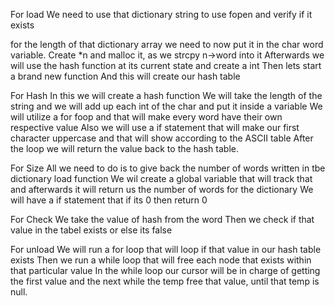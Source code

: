 For load
We need to use that dictionary string to use fopen and verify if it exists

for the length of that dictionary array we need to now put it in the char word variable.
Create *n and malloc it, as we strcpy n->word into it
Afterwards we will use the hash function at its current state and create a int
Then lets start a brand new function
And this will create our hash table


For Hash
In this we will create a hash function
We will take the length of the string
and we will add up each int of the
char and put it inside a variable
We will utilize a for foop and that
will make every word have their own respective value
Also we will use a if statement that will make our first character
uppercase and that will show according to the ASCII table
After the loop we will return the value back to the hash table.

For Size
All we need to do is to give back the number of words written in tbe
dictionary load function
We wil create a global variable that will track that
and afterwards it will return us the number of words for the dictionary
We will have a if statement that if its 0 then return 0


For Check
We take the value of hash from the word
Then we check if that value in the tabel exists or else its false


For unload
We will run a for loop that will loop if that value in
our hash table exists
Then we run a while loop that will free
each node that exists within that particular value
In the while loop our cursor will be in charge of getting the first value and the next while the temp free that value, until that temp is null.



